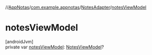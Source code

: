 //[AppNotas](../../../index.md)/[com.example.appnotas](../index.md)/[NotesAdapter](index.md)/[notesViewModel](notes-view-model.md)

# notesViewModel

[androidJvm]\
private var [notesViewModel](notes-view-model.md): [NotesViewModel](../../com.example.appnotas.database/-notes-view-model/index.md)?
